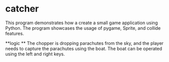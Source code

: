 # catcher
This program demonstrates how a create a small game application using Python.  The program showcases the usage of pygame, Sprite, and collide features. 

**logic **
The chopper is dropping parachutes from the sky, and the player needs to capture the parachutes using the boat. The boat can be operated using the left and right keys.

